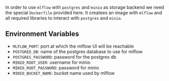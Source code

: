In order to use `mlflow` with `postgres` and `minio` as storage backend we need the special `Dockerfile` provided here. It createes an image with `mlflow` and all required libraries to interact with `postgres` and `minio`.

## Environment Variables
- `MLFLOW_PORT`: port at which the mlflow UI will be reachable
- `POSTGRED_DB`: name of the postgres database to use for mlflow
- `POSTGRES_PASSWORD`: password for the postgres db
- `MINIO_ROOT_USER`: username for minio
- `MINIO_ROOT_PASSWORD`: password for minio
- `MINIO_BUCKET_NAME`: bucket name used by mlflow
